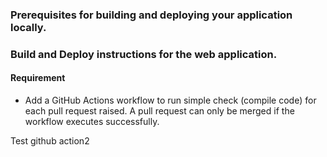 ### Prerequisites for building and deploying your application locally.
### Build and Deploy instructions for the web application.

#### Requirement
- Add a GitHub Actions workflow to run simple check (compile code) for each pull request raised. A pull request can only be merged if the workflow executes successfully.

Test github action2